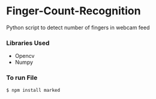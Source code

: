 # Finger-Count-Recognition
Python script to detect number of fingers in webcam feed

### Libraries Used

- Opencv
- Numpy

### To run File

`$ npm install marked`

